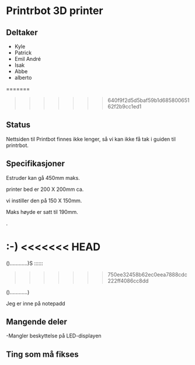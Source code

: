 
# Printrbot 3D printer

## Deltaker
- Kyle
- Patrick
- Emil André
- Isak
- Abbe
- alberto


=======

>>>>>>> 640f9f2d5d5baf59b1d68580065162f2b9cc1ed1
## Status
Nettsiden til Printbot finnes ikke lenger, så vi kan ikke få tak i guiden til printrbot.

## Specifikasjoner
Estruder kan gå 450mm maks.

printer bed er 200 X 200mm ca.

vi instiller den på 150 X 150mm.

Maks høyde er satt til 190mm.

.

:-)
<<<<<<< HEAD
=======
()............)S
::::::
>>>>>>> 750ee32458b62ec0eea7888cdc222ff4086cc8dd

()............)

Jeg er inne på notepadd

## Mangende deler
-Mangler beskyttelse på LED-displayen

## Ting som må fikses

